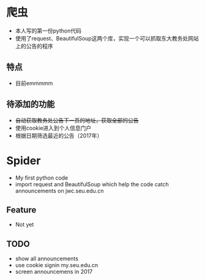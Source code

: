 # 爬虫
- 本人写的第一份python代码
- 使用了request、BeautifulSoup这两个库，实现一个可以抓取东大教务处网站上的公告的程序
## 特点
- 目前emmmmm
## 待添加的功能
- ~~自动获取教务处公告下一页的地址，获取全部的公告~~
- 使用cookie进入到个人信息门户
- 根据日期筛选最近的公告（2017年）

# Spider
- My first python code
- import request and BeautifulSoup which help the code catch announcements on jwc.seu.edu.cn
## Feature
- Not yet
## TODO
- show all announcements
- use cookie signin my.seu.edu.cn
- screen announcemens in 2017
